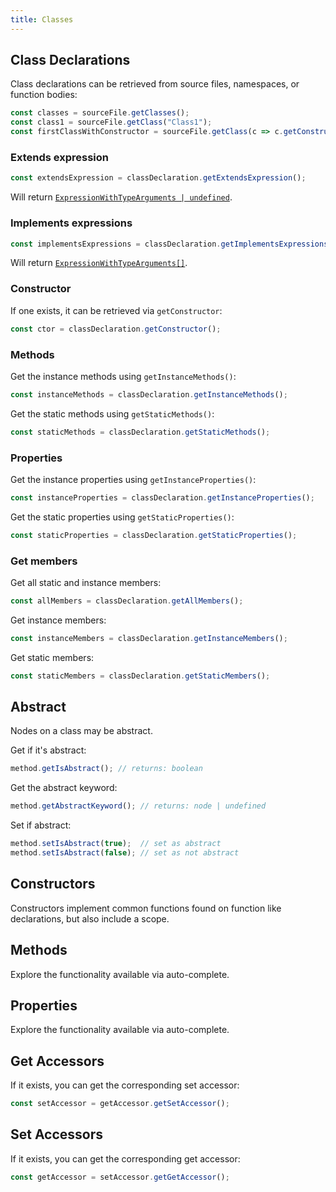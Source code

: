 ```yaml
---
title: Classes
---
```


## Class Declarations

Class declarations can be retrieved from source files, namespaces, or function bodies:

```typescript
const classes = sourceFile.getClasses();
const class1 = sourceFile.getClass("Class1");
const firstClassWithConstructor = sourceFile.getClass(c => c.getConstructor() !== undefined);
```

### Extends expression

```typescript
const extendsExpression = classDeclaration.getExtendsExpression();
```

Will return [`ExpressionWithTypeArguments | undefined`](expression-with-type-arguments).

### Implements expressions

```typescript
const implementsExpressions = classDeclaration.getImplementsExpressions();
```

Will return [`ExpressionWithTypeArguments[]`](expression-with-type-arguments).

### Constructor

If one exists, it can be retrieved via `getConstructor`:

```typescript
const ctor = classDeclaration.getConstructor();
```

### Methods

Get the instance methods using `getInstanceMethods()`:

```typescript
const instanceMethods = classDeclaration.getInstanceMethods();
```

Get the static methods using `getStaticMethods()`:

```typescript
const staticMethods = classDeclaration.getStaticMethods();
```

### Properties

Get the instance properties using `getInstanceProperties()`:

```typescript
const instanceProperties = classDeclaration.getInstanceProperties();
```

Get the static properties using `getStaticProperties()`:

```typescript
const staticProperties = classDeclaration.getStaticProperties();
```

### Get members

Get all static and instance members:

```typescript
const allMembers = classDeclaration.getAllMembers();
```

Get instance members:

```typescript
const instanceMembers = classDeclaration.getInstanceMembers();
```

Get static members:

```typescript
const staticMembers = classDeclaration.getStaticMembers();
```

## Abstract

Nodes on a class may be abstract.

Get if it's abstract:

```typescript
method.getIsAbstract(); // returns: boolean
```

Get the abstract keyword:

```typescript
method.getAbstractKeyword(); // returns: node | undefined
```

Set if abstract:

```typescript
method.setIsAbstract(true);  // set as abstract
method.setIsAbstract(false); // set as not abstract
```

## Constructors

Constructors implement common functions found on function like declarations, but also include a scope.

## Methods

Explore the functionality available via auto-complete.

## Properties

Explore the functionality available via auto-complete.

## Get Accessors

If it exists, you can get the corresponding set accessor:

```typescript
const setAccessor = getAccessor.getSetAccessor();
```

## Set Accessors

If it exists, you can get the corresponding get accessor:

```typescript
const getAccessor = setAccessor.getGetAccessor();
```
